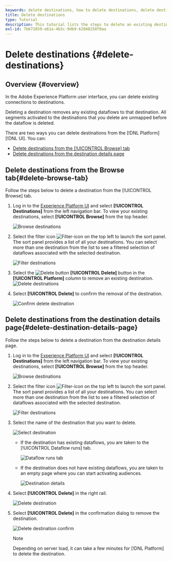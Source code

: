 ```yaml
---
keywords: delete destinations, how to delete destinations, delete destination
title: Delete destinations
type: Tutorial
description: This tutorial lists the steps to delete an existing destination in the Adobe Experience Platform UI
exl-id: 7b672859-e61a-4b3c-9db9-62048258f0aa
---
```

# Delete destinations {#delete-destinations}

## Overview {#overview}

In the Adobe Experience Platform user interface, you can delete existing connections to destinations.

Deleting a destination removes any existing dataflows to that destination. All segments activated to the destinations that you delete are unmapped before the dataflow is deleted.

There are two ways you can delete destinations from the [!DNL Platform] [!DNL UI]. You can:

* [Delete destinations from the [!UICONTROL Browse] tab](#delete-browse-tab)
* [Delete destinations from the destination details page](#delete-destination-details-page)

## Delete destinations from the Browse tab{#delete-browse-tab}

Follow the steps below to delete a destination from the [!UICONTROL Browse] tab.

1. Log in to the [Experience Platform UI](https://platform.adobe.com/) and select **[!UICONTROL Destinations]** from the left navigation bar. To view your existing destinations, select **[!UICONTROL Browse]** from the top header.

    ![Browse destinations](../assets/ui/delete-destinations/browse-destinations.png)

2. Select the filter icon ![Filter-icon](../assets/ui/delete-destinations/filter.png) on the top left to launch the sort panel. The sort panel provides a list of all your destinations. You can select more than one destination from the list to see a filtered selection of dataflows associated with the selected destination.

    ![Filter destinations](../assets/ui/delete-destinations/filter-destinations.png)

3. Select the ![Delete button](../assets/ui/delete-destinations/delete-icon.png) **[!UICONTROL Delete]** button in the **[!UICONTROL Platform]** column to remove an existing destination.
    ![Delete destinations](../assets/ui/delete-destinations/delete-destinations.png)

4. Select **[!UICONTROL Delete]** to confirm the removal of the destination.

    ![Confirm delete destination](../assets/ui/delete-destinations/delete-destinations-confirm.png)


## Delete destinations from the destination details page{#delete-destination-details-page}

Follow the steps below to delete a destination from the destination details page.

1. Log in to the [Experience Platform UI](https://platform.adobe.com/) and select **[!UICONTROL Destinations]** from the left navigation bar. To view your existing destinations, select **[!UICONTROL Browse]** from the top header.

    ![Browse destinations](../assets/ui/delete-destinations/browse-destinations.png)

2. Select the filter icon ![Filter-icon](../assets/ui/delete-destinations/filter.png) on the top left to launch the sort panel. The sort panel provides a list of all your destinations. You can select more than one destination from the list to see a filtered selection of dataflows associated with the selected destination.

    ![Filter destinations](../assets/ui/delete-destinations/filter-destinations.png)

3. Select the name of the destination that you want to delete.

    ![Select destination](../assets/ui/delete-destinations/delete-destination-select.png)

   * If the destination has existing dataflows, you are taken to the [!UICONTROL Dataflow runs] tab.

        ![Dataflow runs tab](../assets/ui/delete-destinations/destination-details-dataflows.png)

   * If the destination does not have existing dataflows, you are taken to an empty page where you can start activating audiences.

        ![Destination details](../assets/ui/delete-destinations/destination-details-empty.png)


4. Select **[!UICONTROL Delete]** in the right rail.

    ![Delete destination](../assets/ui/delete-destinations/delete-destinations-button.png)

5. Select **[!UICONTROL Delete]** in the confirmation dialog to remove the destination.

    ![Delete destination confirm](..//assets/ui/delete-destinations/delete-destinations-delete.png)

    >[!NOTE]
    >
    >Depending on server load, it can take a few minutes for [!DNL Platform] to delete the destination.
